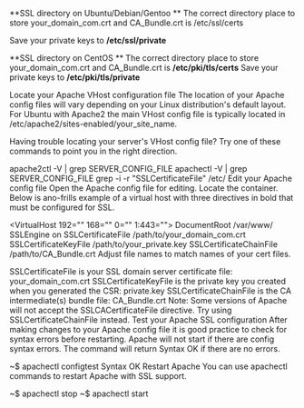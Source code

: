 **SSL directory on Ubuntu/Debian/Gentoo
**
The correct directory place to store your_domain_com.crt and CA_Bundle.crt  is /etc/ssl/certs


Save your private keys to **/etc/ssl/private**

**SSL directory on CentOS
**
The correct directory place to store your_domain_com.crt and CA_Bundle.crt  is **/etc/pki/tls/certs**
Save your private keys to **/etc/pki/tls/private**






Locate your Apache VHost configuration file
The location of your Apache config files will vary depending on your Linux distribution's default layout. For Ubuntu with Apache2 the main VHost config file is typically located in /etc/apache2/sites-enabled/your_site_name. 

Having trouble locating your server's VHost config file? Try one of these commands to point you in the right direction.

apache2ctl -V | grep SERVER_CONFIG_FILE
apachectl -V | grep SERVER_CONFIG_FILE
grep -i -r "SSLCertificateFile" /etc/
Edit your Apache <VirtualHost> config file
Open the Apache config file for editing. Locate the <VirtualHost> container. Below is ano-frills example of a virtual host with three directives in bold that must be configured for SSL.

<VirtualHost 192="" 168="" 0="" 1:443="">
  DocumentRoot /var/www/
  SSLEngine on
  SSLCertificateFile /path/to/your_domain_com.crt
  SSLCertificateKeyFile /path/to/your_private.key
  SSLCertificateChainFile /path/to/CA_Bundle.crt
</VirtualHost> 
Adjust file names to match names of your cert files.

SSLCertificateFile is your SSL domain server certificate file: your_domain_com.crt
SSLCertificateKeyFile is the private key you created when you generated the CSR: private.key
SSLCertificateChainFile is the CA intermediate(s) bundle file: CA_Bundle.crt
Note: Some versions of Apache will not accept the SSLCACertificateFile directive. Try using SSLCertificateChainFile instead.
Test your Apache SSL configuration
After making changes to your Apache config file it is good practice to check for syntax errors before restarting. Apache will not start if there are config syntax errors. The command will return Syntax OK if there are no errors.

~$ apachectl configtest
Syntax OK
Restart Apache
You can use apachectl commands to restart Apache with SSL support.

~$ apachectl stop
~$ apachectl start
